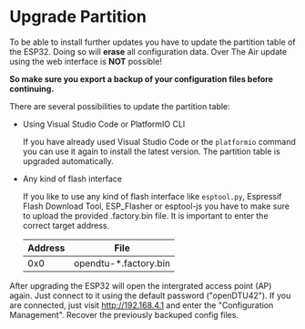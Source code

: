 # Upgrade Partition

To be able to install further updates you have to update the partition table of the ESP32. Doing so will **erase** all configuration data. Over The Air update using the web interface is **NOT** possible!

**So make sure you export a backup of your configuration files before continuing.**

There are several possibilities to update the partition table:

- Using Visual Studio Code or PlatformIO CLI

   If you have already used Visual Studio Code or the `platformio` command you can use it again to install the latest version. The partition table is upgraded automatically.

- Any kind of flash interface

   If you like to use any kind of flash interface like `esptool.py`, Espressif Flash Download Tool, ESP_Flasher or esptool-js you have to make sure to upload the provided .factory.bin file. It is important to enter the correct target address.

   | Address  | File                   |
   | ---------| ---------------------- |
   | 0x0      | opendtu-*.factory.bin  |

After upgrading the ESP32 will open the intergrated access point (AP) again. Just connect to it using the default password ("openDTU42"). If you are connected, just visit <http://192.168.4.1> and enter the "Configuration Management". Recover the previously backuped config files.

